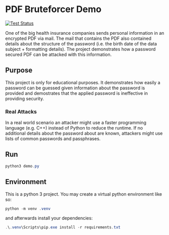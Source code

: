 # PDF Bruteforcer Demo

[![Test Status](https://github.com/jo-hoe/pdf-bruteforcer/workflows/unittests/badge.svg)](https://github.com/jo-hoe/pdf-bruteforcer/actions?workflow=unittests)

One of the big health insurance companies sends personal information
in an encrypted PDF via mail. The mail that contains the PDF also 
contained details about the structure of the password 
(i.e. the birth date of the data subject + formatting details).
The project demonstrates how a password secured PDF can be attacked 
with this information.

## Purpose

This project is only for educational purposes.
It demonstrates how easily a password can be guessed given
information about the password is provided and demostrates
that the applied password is ineffective in providing
security.

### Real Attacks

In a real world scenario an attacker might use a faster
programming language (e.g. C++) instead of Python to reduce
the runtime. If no additional details about the password about
are known, attackers might use lists of common passwords and
passphrases.

## Run

```powershell
python3 demo.py
```

## Environment

This is a python 3 project.
You may create a virtual python environment like so:

```powershell
python -m venv .venv
```

and afterwards install your dependencies:

```powershell
.\.venv\Scripts\pip.exe install -r requirements.txt
```
